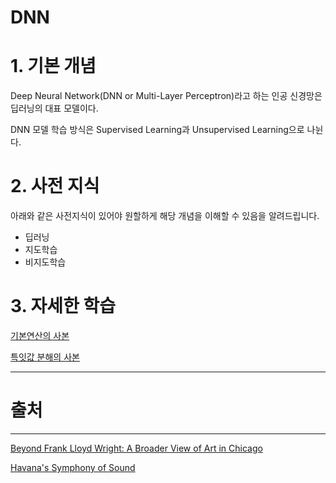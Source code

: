 # DNN

# 1. 기본 개념

Deep Neural Network(DNN or Multi-Layer Perceptron)라고 하는 인공 신경망은 딥러닝의 대표 모델이다.

DNN 모델 학습 방식은 Supervised Learning과 Unsupervised Learning으로 나뉜다.

# 2. 사전 지식

아래와 같은 사전지식이 있어야 원할하게 해당 개념을 이해할 수 있음을 알려드립니다.

- 딥러닝
- 지도학습
- 비지도학습

# 3. 자세한 학습

[기본연산의 사본](DNN%20794e163c10ee41a1ad336cf8f50aceb5/%E1%84%80%E1%85%B5%E1%84%87%E1%85%A9%E1%86%AB%E1%84%8B%E1%85%A7%E1%86%AB%E1%84%89%E1%85%A1%E1%86%AB%E1%84%8B%E1%85%B4%20%E1%84%89%E1%85%A1%E1%84%87%E1%85%A9%E1%86%AB%2088e6937708ac44bc918d150114d403c1.md)

[특잇값 분해의 사본](DNN%20794e163c10ee41a1ad336cf8f50aceb5/%E1%84%90%E1%85%B3%E1%86%A8%E1%84%8B%E1%85%B5%E1%86%BA%E1%84%80%E1%85%A1%E1%86%B9%20%E1%84%87%E1%85%AE%E1%86%AB%E1%84%92%E1%85%A2%E1%84%8B%E1%85%B4%20%E1%84%89%E1%85%A1%E1%84%87%E1%85%A9%E1%86%AB%2081b0d26605ae4cc5876f03a01e06ba38.md)

---

# 출처

---

[Beyond Frank Lloyd Wright: A Broader View of Art in Chicago](https://www.nytimes.com/2018/03/08/arts/chicago-museums-art.html?rref=collection%2Fsectioncollection%2Ftravel)

[Havana's Symphony of Sound](https://www.nytimes.com/2018/03/12/travel/havana-cuba.html?rref=collection%2Fsectioncollection%2Ftravel)